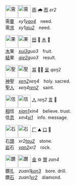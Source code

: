 <img id=需 alt=需 height=40 src=https://f.2cn.cn/hanzi/svg/9700.svg
align=middle><img alt=需 height=40 src=https://f.2cn.cn/a/zi-svg/9700swjz16359.svg
align=middle> [雨]() 🌧 [而]() _er2_    
需[要]()　_xy1[yao4]()_　need.   
需[求]()　_xy1[qiu2]()_　need.   

<img id=果 alt=果 height=40 src=https://f.2cn.cn/hanzi/svg/679C.svg
align=middle><img alt=果 height=40 src=https://f.2cn.cn/a/zi-svg/679Cswjz7509.svg
align=middle> [田]() 🍊 [木]() 🌳   
[水]()果　_[xui3]()guo3_　fruit.   
[結]()果　_[gie2]()guo3_　result.   

<img id=聖 alt=聖 height=40 src=https://f.2cn.cn/hanzi/svg/8056.svg
align=middle><img alt=聖 height=40 src=https://f.2cn.cn/a/zi-svg/8056swjz62638.svg
align=middle> [耳]() 👂🏻 [呈]() _qeŋ2_   
[神]()聖　_[xen2]()xeŋ4_　holy. sacred.   
聖[人]()　_xeŋ4[ren2]()_　saint.   

<img id=信 alt=信 height=40 src=https://f.2cn.cn/hanzi/svg/4FE1.svg
align=middle><img alt=信 height=40 src=https://f.2cn.cn/a/zi-svg/4FE1swjz9926.svg
align=middle> [人]() _reŋ2_ [言]() 💬   
[相]()信　_[xiaŋ1]()xin4_　believe. trust.   
信[息]()　_xin4[xi1]()_　info. message.  

<img id=石 alt=石 height=40 src=https://f.2cn.cn/hanzi/svg/77F3.svg
align=middle><img alt=石 height=40 src=https://f.2cn.cn/a/zi-svg/77F3swjz2856.svg
align=middle> [厂]() ⛰️ [口]() 🗿   
石[頭]()　_xr2[tou2]()_　stone.  
[岩]()石　_[yan2]()xr2_　rock.   
<!--石油-->

<img id=鑽 alt=鑽 height=40 src=https://f.2cn.cn/hanzi/svg/947D.svg
align=middle><img alt=鑽 height=40 src=https://f.2cn.cn/a/zi-svg/947Dswjz77134.svg
align=middle> [金]() ⚙️ [贊]() _zan4_   
鑽[孔]()　_zuan1[koŋ3]()_　bore. drill.   
鑽[石]()　_zuan1[xr2]()_　diamond.  



